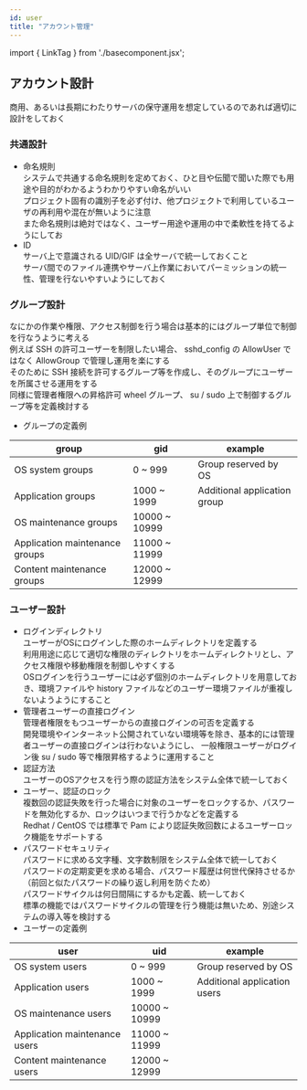 ```yaml
---
id: user
title: "アカウント管理"
---
```

import { LinkTag } from './basecomponent.jsx';

## アカウント設計
商用、あるいは長期にわたりサーバの保守運用を想定しているのであれば適切に設計をしておく  

### 共通設計

* 命名規則  
  システムで共通する命名規則を定めておく、ひと目や伝聞で聞いた際でも用途や目的がわかるようわかりやすい命名がいい  
  プロジェクト固有の識別子を必ず付け、他プロジェクトで利用しているユーザの再利用や混在が無いように注意  
  また命名規則は絶対ではなく、ユーザー用途や運用の中で柔軟性を持てるようにしてお  
* ID  
  サーバ上で意識される UID/GIF は全サーバで統一しておくこと  
  サーバ間でのファイル連携やサーバ上作業においてパーミッションの統一性、管理を行ないやすいようにしておく  

### グループ設計
なにかの作業や権限、アクセス制御を行う場合は基本的にはグループ単位で制御を行なうように考える  
例えば SSH の許可ユーザーを制限したい場合、 sshd_config の AllowUser ではなく AllowGroup で管理し運用を楽にする  
そのために SSH 接続を許可するグループ等を作成し、そのグループにユーザーを所属させる運用をする  
同様に管理者権限への昇格許可 wheel グループ、 su / sudo 上で制御するグループ等を定義検討する  

* グループの定義例  

| group                          | gid           | example                      |
| ------------------------------ | ------------- | ---------------------------- |
| OS system groups               | 0 ~ 999       | Group reserved by OS         |
| Application groups             | 1000 ~ 1999   | Additional application group |
| OS maintenance groups          | 10000 ~ 10999 |                              |
| Application maintenance groups | 11000 ~ 11999 |                              |
| Content maintenance groups     | 12000 ~ 12999 |                              |

### ユーザー設計

* ログインディレクトリ  
  ユーザーがOSにログインした際のホームディレクトリを定義する  
  利用用途に応じて適切な権限のディレクトリをホームディレクトリとし、アクセス権限や移動権限を制御しやすくする  
  OSログインを行うユーザーには必ず個別のホームディレクトリを用意しておき、環境ファイルや history ファイルなどのユーザー環境ファイルが重複しないようようにすること  
* 管理者ユーザーの直接ログイン  
  管理者権限をもつユーザーからの直接ログインの可否を定義する  
  開発環境やインターネット公開されていない環境等を除き、基本的には管理者ユーザーの直接ログインは行わないようにし、
  一般権限ユーザーがログイン後 su / sudo 等で権限昇格するように運用すること  
* 認証方法  
  ユーザーのOSアクセスを行う際の認証方法をシステム全体で統一しておく  
* ユーザー、認証のロック  
  複数回の認証失敗を行った場合に対象のユーザーをロックするか、パスワードを無効化するか、ロックはいつまで行うかなどを定義する  
  Redhat / CentOS では標準で Pam により認証失敗回数によるユーザーロック機能をサポートする  
* パスワードセキュリティ  
  パスワードに求める文字種、文字数制限をシステム全体で統一しておく  
  パスワードの定期変更を求める場合、パスワード履歴は何世代保持させるか（前回と似たパスワードの繰り返し利用を防ぐため）  
  パスワードサイクルは何日間隔にするかも定義、統一しておく  
  標準の機能ではパスワードサイクルの管理を行う機能は無いため、別途システムの導入等を検討する  
* ユーザーの定義例  

| user                          | uid           | example                      |
| ----------------------------- | ------------- | ---------------------------- |
| OS system users               | 0 ~ 999       | Group reserved by OS         |
| Application users             | 1000 ~ 1999   | Additional application users |
| OS maintenance users          | 10000 ~ 10999 |                              |
| Application maintenance users | 11000 ~ 11999 |                              |
| Content maintenance users     | 12000 ~ 12999 |                              |

